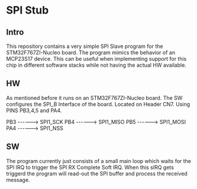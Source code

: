 # SPI Stub

## Intro

This repository contains a very simple SPI Slave program for the STM32F767ZI-Nucleo board. The program mimics the behavior of an MCP23S17 device. This can be useful when implementing support for this chip in different software stacks while not having the actual HW available.

## HW

As mentioned before it runs on an STM32F767ZI-Nucleo board. The SW configures the SPI_B Interface of the board. Located on Header CN7. Using PINS PB3,4,5 and PA4.

PB3 ------> SPI1_SCK
PB4 ------> SPI1_MISO
PB5 ------> SPI1_MOSI
PA4 ------> SPI1_NSS

## SW

The program currently just consists of a small main loop which waits for the SPI IRQ to trigger the SPI RX Complete Soft IRQ. When this sIRQ gets triggerd the program will read-out the SPI buffer and process the received message.

